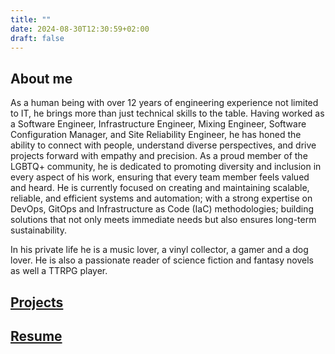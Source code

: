 ```yaml
---
title: ""
date: 2024-08-30T12:30:59+02:00
draft: false
---
```


## About me

As a human being with over 12 years of engineering experience not limited to IT, he brings more than
just technical skills to the table. Having worked as a Software Engineer, Infrastructure Engineer, Mixing
Engineer, Software Configuration Manager, and Site Reliability Engineer, he has honed the ability to
connect with people, understand diverse perspectives, and drive projects forward with empathy and
precision. As a proud member of the LGBTQ+ community, he is dedicated to promoting diversity and
inclusion in every aspect of his work, ensuring that every team member feels valued and heard.
He is currently focused on creating and maintaining scalable, reliable, and efficient systems and
automation; with a strong expertise on DevOps, GitOps and Infrastructure as Code (IaC) methodologies;
building solutions that not only meets immediate needs but also ensures long-term sustainability.

In his private life he is a music lover, a vinyl collector, a gamer and a dog lover. He is also a
passionate reader of science fiction and fantasy novels as well a TTRPG player.

## [Projects](/en/projects)

## [Resume](/en/resume)
